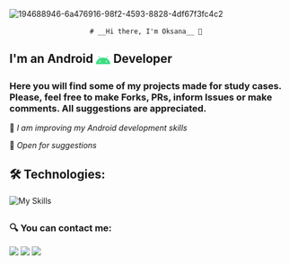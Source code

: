 ![194688946-6a476916-98f2-4593-8828-4df67f3fc4c2](https://github.com/OksanaSn/OksanaSn/assets/114131441/77040194-659f-4c4e-b62e-221849be7132)

                        # __Hi there, I'm Oksana__ 👋


## __I'm an Android <img align="center" alt="Android" width="26px" src="https://raw.githubusercontent.com/github/explore/80688e429a7d4ef2fca1e82350fe8e3517d3494d/topics/android/android.png"/> Developer__

### Here you will find some of my projects made for study cases. Please, feel free to make Forks, PRs, inform Issues or make comments. All suggestions are appreciated.



🔭 _I am improving my Android development skills_



💼 _Open for suggestions_


## 🛠 Technologies:
![My Skills](https://skillicons.dev/icons?i=java,kotlin,idea,androidstudio,git,github)
 ##
 ### 🔍 You can contact me:
  <a href = "https://t.me/obaydakova"><img src="https://img.shields.io/badge/Telegram-2CA5E0?style=for-the-badge&logo=telegram&logoColor=white" target="_blank"></a>
  <a href = "mailto:o.baydakova@mail.ru"><img src="https://img.shields.io/badge/-Gmail-%23333?style=for-the-badge&logo=gmail&logoColor=red" target="_blank"></a>
  <a href= "https://www.linkedin.com/in/оксана-снытко-92809a69/" target="_blank"><img src="https://img.shields.io/badge/-LinkedIn-%230077B5?style=for-the-badge&logo=linkedin&logoColor=white" target="_blank"></a>
  

<!--
-->

